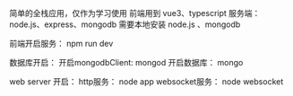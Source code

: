 简单的全栈应用，仅作为学习使用
前端用到 vue3、typescript
服务端：node.js、express、mongodb
需要本地安装 node.js 、mongodb


前端开启服务：
npm run dev


数据库开启：
开启mongodbClient: mongod
开启数据库： mongo

web server 开启：
http服务： node app
websocket服务： node websocket


